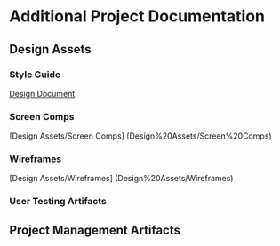 # Additional Project Documentation

## Design Assets
### Style Guide
[Design Document](cwds-design-doc1.pdf)

### Screen Comps

[Design Assets/Screen Comps] (Design%20Assets/Screen%20Comps)

### Wireframes

[Design Assets/Wireframes] (Design%20Assets/Wireframes)

### User Testing Artifacts

## Project Management Artifacts

